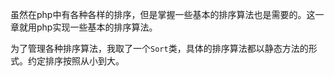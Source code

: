 虽然在php中有各种各样的排序，但是掌握一些基本的排序算法也是需要的。这一章就用php实现一些基本的排序算法。

为了管理各种排序算法，我取了一个```Sort```类，具体的排序算法都以静态方法的形式。约定排序按照从小到大。